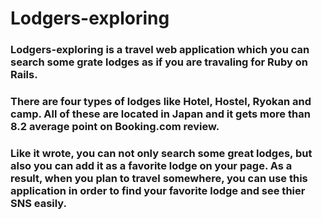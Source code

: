 <h1>Lodgers-exploring</h1>


<h3>Lodgers-exploring is a travel web application which you can search some grate lodges as if you are travaling for Ruby on Rails.</h3>
<h3>There are four types of lodges like Hotel, Hostel, Ryokan and camp. All of these are located in Japan and it gets more than 8.2 average point on Booking.com review.</h3>
<h3>Like it wrote, you can not only search some great lodges, but also you can add it as a favorite lodge on your page. As a result, when you plan to travel somewhere, you can use this application in order to find your favorite lodge and see thier SNS easily.</h3>











